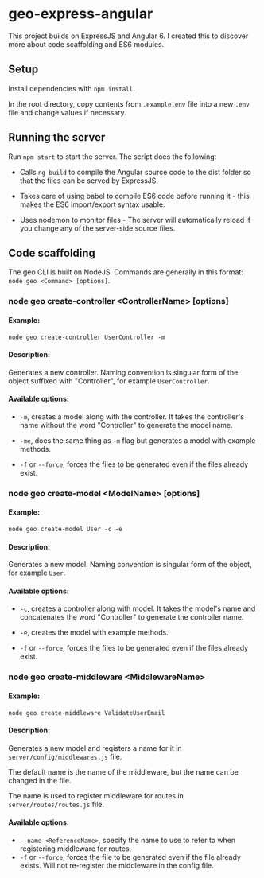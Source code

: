# geo-express-angular

This project builds on ExpressJS and Angular 6. I created this to discover more about code scaffolding and ES6 modules.

## Setup

Install dependencies with `npm install`.

In the root directory, copy contents from `.example.env` file into a new `.env` file and change values if necessary.

## Running the server

Run `npm start` to start the server. The script does the following:

- Calls `ng build` to compile the Angular source code to the dist folder so that the files can be served by ExpressJS.

- Takes care of using babel to compile ES6 code before running it - this makes the ES6 import/export syntax usable.

- Uses nodemon to monitor files - The server will automatically reload if you change any of the server-side source files.

## Code scaffolding

The geo CLI is built on NodeJS. Commands are generally in this format: `node geo <Command> [options]`.

### node geo create-controller \<ControllerName\> [options]

#### Example:
`node geo create-controller UserController -m`

#### Description:
Generates a new controller. Naming convention is singular form of the object suffixed with "Controller", for example `UserController`.

#### Available options:
- `-m`, creates a model along with the controller. It takes the controller's name without the word "Controller" to generate the model name. 

- `-me`, does the same thing as `-m` flag but generates a model with example methods.

- `-f` or `--force`, forces the files to be generated even if the files already exist.


### node geo create-model \<ModelName\> [options]

#### Example:
`node geo create-model User -c -e`

#### Description:
Generates a new model. Naming convention is singular form of the object, for example `User`.

#### Available options:

- `-c`, creates a controller along with model. It takes the model's name and concatenates the word "Controller" to generate the controller name.

- `-e`, creates the model with example methods.

- `-f` or `--force`, forces the files to be generated even if the files already exist.


### node geo create-middleware \<MiddlewareName\>

#### Example:
`node geo create-middleware ValidateUserEmail`

#### Description:
Generates a new model and registers a name for it in `server/config/middlewares.js` file.

The default name is the name of the middleware, but the name can be changed in the file.

The name is used to register middleware for routes in `server/routes/routes.js` file.

#### Available options:

- `--name <ReferenceName>`, specify the name to use to refer to when registering middleware for routes.
- `-f` or `--force`, forces the file to be generated even if the file already exists. Will not re-register the middleware in the config file.